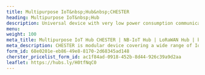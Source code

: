 ```yaml
---
title: Multipurpose IoT&nbsp;Hub&nbsp;CHESTER
heading: Multipurpose IoT&nbsp;Hub
description: Universal device with very low power consumption communicating via LPWAN. It allows the connection of other external elements via a number of interfaces.
menu:
weight: 100
meta_title: Multipurpose IoT Hub CHESTER | NB-IoT Hub | LoRaWAN Hub | by HARDWARIO
meta_description: CHESTER is modular device covering a wide range of IoT applications, communicates through LPWAN technologies, such as NB-IoT or LoRaWAN, even from places where regular internet connectivity is not available. The device features low power consumption and offers a reliable operation from a battery for up to 10 years.
form_id: 68e0201e-eb86-49e8-8170-2d68345ad148
cherster_pricelist_form_id: ac1f84ad-0918-452b-8d44-926c39a9d2aa
leaflet: https://hubs.ly/H0tfNqC0
---
```

